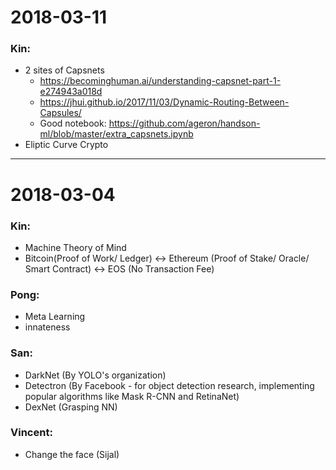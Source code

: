 # 2018-03-11

### Kin:
  - 2 sites of Capsnets
    - https://becominghuman.ai/understanding-capsnet-part-1-e274943a018d
    - https://jhui.github.io/2017/11/03/Dynamic-Routing-Between-Capsules/
    - Good notebook: https://github.com/ageron/handson-ml/blob/master/extra_capsnets.ipynb
  - Eliptic Curve Crypto

---

# 2018-03-04

### Kin:
  - Machine Theory of Mind
  - Bitcoin(Proof of Work/ Ledger) <-> Ethereum (Proof of Stake/ Oracle/ Smart Contract) <-> EOS (No Transaction Fee)
### Pong:
  - Meta Learning
  - innateness
### San:
  - DarkNet (By YOLO's organization)
  - Detectron (By Facebook - for object detection research, implementing popular algorithms like Mask R-CNN and RetinaNet)
  - DexNet (Grasping NN)
### Vincent:
  - Change the face (Sijal)
